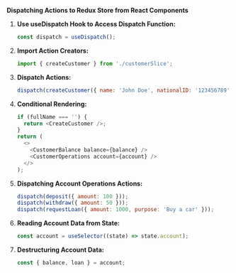 **Dispatching Actions to Redux Store from React Components**

1. **Use useDispatch Hook to Access Dispatch Function:**
   ```javascript
   const dispatch = useDispatch();
   ```

2. **Import Action Creators:**
   ```javascript
   import { createCustomer } from './customerSlice';
   ```

3. **Dispatch Actions:**
   ```javascript
   dispatch(createCustomer({ name: 'John Doe', nationalID: '123456789' }));
   ```

4. **Conditional Rendering:**
   ```javascript
   if (fullName === '') {
     return <CreateCustomer />;
   }
   return (
     <>
       <CustomerBalance balance={balance} />
       <CustomerOperations account={account} />
     </>
   );
   ```

5. **Dispatching Account Operations Actions:**
   ```javascript
   dispatch(deposit({ amount: 100 }));
   dispatch(withdraw({ amount: 50 }));
   dispatch(requestLoan({ amount: 1000, purpose: 'Buy a car' }));
   ```

6. **Reading Account Data from State:**
   ```javascript
   const account = useSelector((state) => state.account);
   ```

7. **Destructuring Account Data:**
   ```javascript
   const { balance, loan } = account;
   ```
